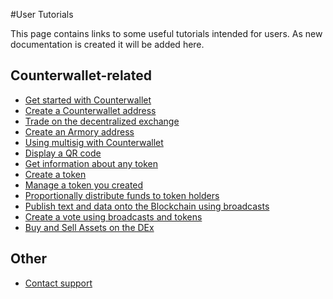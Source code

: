 #User Tutorials

This page contains links to some useful tutorials intended for users. As new documentation is created it will be added here.

## Counterwallet-related

- [Get started with Counterwallet](getting_started_cw.md)
- [Create a Counterwallet address](create_addresses.md)
- [Trade on the decentralized exchange](trade.md)
- [Create an Armory address](create_armory_address.md)
- [Using multisig with Counterwallet](multisig_counterwallet.md)
- [Display a QR code](show_qr_code.md)
- [Get information about any token](get_token_info.md)
- [Create a token](create_token.md)
- [Manage a token you created](change_token_settings.md)
- [Proportionally distribute funds to token holders](pay_distribution.md)
- [Publish text and data onto the Blockchain using broadcasts](broadcast.md)
- [Create a vote using broadcasts and tokens](vote_with_tokens.md)
- [Buy and Sell Assets on the DEx](buy_and_sell_assets_on_the_dex.md)

## Other
- [Contact support](create_support_ticket.md)
